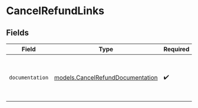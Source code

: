 # CancelRefundLinks


## Fields

| Field                                                                      | Type                                                                       | Required                                                                   | Description                                                                |
| -------------------------------------------------------------------------- | -------------------------------------------------------------------------- | -------------------------------------------------------------------------- | -------------------------------------------------------------------------- |
| `documentation`                                                            | [models.CancelRefundDocumentation](../models/cancelrefunddocumentation.md) | :heavy_check_mark:                                                         | The URL to the generic Mollie API error handling guide.                    |